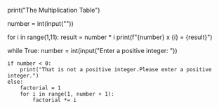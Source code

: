 print("The Multiplication Table")

number = int(input("")) 

for i in range(1,11):
  result = number * i
  print(f"{number} x {i} = {result}")


  while True:
    number = int(input("Enter a positive integer: "))
    
    if number < 0:
        print("That is not a positive integer.Please enter a positive integer.")
    else:
        factorial = 1
        for i in range(1, number + 1):
            factorial *= i
